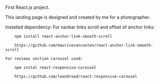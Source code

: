 First React.js project.

This landing page is designed and created by me for a photographer.

Installed dependency: 
    For navbar links scroll and offset of anchor links:

        npm install react-anchor-link-smooth-scroll

        https://github.com/mauricevancooten/react-anchor-link-smooth-scroll

    For reviews section carousel used:

        npm instal react-responsive-carousel

        https://github.com/leandrowd/react-responsive-carousel

